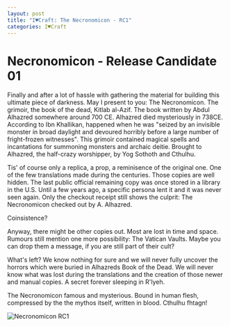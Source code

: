 ```yaml
---
layout: post
title: "I♥Craft: The Necronomicon - RC1"
categories: I♥Craft
---
```


# Necronomicon - Release Candidate 01

Finally and after a lot of hassle with gathering the material for building this ultimate piece of darkness. May I present to you: The Necronomicon. The grimoir, the book of the dead, Kitlab al-Azif. The book written by Abdul Alhazred somewhere around 700 CE. Alhazred died mysteriously in 738CE. According to Ibn Khallikan, happened when he was "seized by an invisible monster in broad daylight and devoured horribly before a large number of fright-frozen witnesses".
This grimoir contained magical spells and incantations for summoning monsters and archaic deitie. Brought to Alhazred, the half-crazy worshipper, by Yog Sothoth and Cthulhu.

Tis' of course only a replica, a prop, a reminisence of the original one. One of the few translations made during the centuries. Those copies are well hidden. The last public official remaining copy was once stored in a library in the U.S. Until a few years ago, a specific persona lent it and it was never seen again. Only the checkout receipt still shows the culprit:
The Necronomicon checked out by A. Alhazred. 

Coinsistence? 

Anyway, there might be other copies out. Most are lost in time and space. Rumours still mention one more possibility: The Vatican Vaults. Maybe you can drop them a message, if you are still part of their cult? 

What's left? We know nothing for sure and we will never fully uncover the horrors which were buried in Alhazreds Book of the Dead. We will never know what was lost during the translations and the creation of those newer and manual copies. A secret forever sleeping in R'lyeh.

The Necronomicon famous and mysterious. Bound in human flesh, compressed by the the mythos itself, written in blood. Cthulhu fhtagn!

![Necronomicon RC1](/assets/pix/HPL_Necronomicon_RC1.jpeg)

